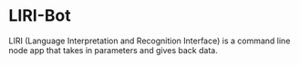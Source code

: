 # LIRI-Bot
LIRI (Language Interpretation and Recognition Interface) is a command line node app that takes in parameters and gives back data.
